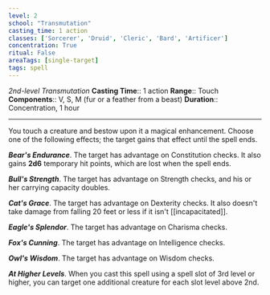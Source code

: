 ```yaml
---
level: 2
school: "Transmutation"
casting_time: 1 action
classes: ['Sorcerer', 'Druid', 'Cleric', 'Bard', 'Artificer']
concentration: True
ritual: False
areaTags: [single-target]
tags: spell
---
```


_2nd-level Transmutation_
**Casting Time**:: 1 action
**Range**:: Touch
**Components**:: V, S, M (fur or a feather from a beast)
**Duration**:: Concentration, 1 hour

---

You touch a creature and bestow upon it a magical enhancement. Choose one of the following effects; the target gains that effect until the spell ends.


**_Bear's Endurance_**. The target has advantage on Constitution checks. It also gains **2d6** temporary hit points, which are lost when the spell ends.

**_Bull's Strength_**. The target has advantage on Strength checks, and his or her carrying capacity doubles.

**_Cat's Grace_**. The target has advantage on Dexterity checks. It also doesn't take damage from falling 20 feet or less if it isn't [[incapacitated]].

**_Eagle's Splendor_**. The target has advantage on Charisma checks.

**_Fox's Cunning_**. The target has advantage on Intelligence checks.

**_Owl's Wisdom_**. The target has advantage on Wisdom checks.

**_At Higher Levels_**. When you cast this spell using a spell slot of 3rd level or higher, you can target one additional creature for each slot level above 2nd.


